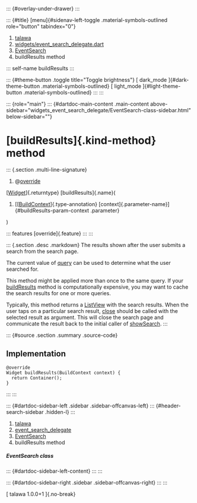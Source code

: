 ::: {#overlay-under-drawer}
:::

::: {#title}
[menu]{#sidenav-left-toggle .material-symbols-outlined role="button"
tabindex="0"}

1.  [talawa](../../index.html)
2.  [widgets/event_search_delegate.dart](../../widgets_event_search_delegate/)
3.  [EventSearch](../../widgets_event_search_delegate/EventSearch-class.html)
4.  buildResults method

::: self-name
buildResults
:::

::: {#theme-button .toggle title="Toggle brightness"}
[ dark_mode ]{#dark-theme-button .material-symbols-outlined} [
light_mode ]{#light-theme-button .material-symbols-outlined}
:::
:::

::: {role="main"}
::: {#dartdoc-main-content .main-content above-sidebar="widgets_event_search_delegate/EventSearch-class-sidebar.html" below-sidebar=""}
<div>

# [buildResults]{.kind-method} method

</div>

::: {.section .multi-line-signature}
<div>

1.  @[override](https://api.flutter.dev/flutter/dart-core/override-constant.html)

</div>

[[Widget](https://api.flutter.dev/flutter/widgets/Widget-class.html)]{.returntype}
[buildResults]{.name}(

1.  [[[BuildContext](https://api.flutter.dev/flutter/widgets/BuildContext-class.html)]{.type-annotation}
    [context]{.parameter-name}]{#buildResults-param-context .parameter}

)

::: features
[override]{.feature}
:::
:::

::: {.section .desc .markdown}
The results shown after the user submits a search from the search page.

The current value of
[query](https://api.flutter.dev/flutter/material/SearchDelegate/query.html)
can be used to determine what the user searched for.

This method might be applied more than once to the same query. If your
[buildResults](../../widgets_event_search_delegate/EventSearch/buildResults.html)
method is computationally expensive, you may want to cache the search
results for one or more queries.

Typically, this method returns a
[ListView](https://api.flutter.dev/flutter/widgets/ListView-class.html)
with the search results. When the user taps on a particular search
result,
[close](https://api.flutter.dev/flutter/material/SearchDelegate/close.html)
should be called with the selected result as argument. This will close
the search page and communicate the result back to the initial caller of
[showSearch](https://api.flutter.dev/flutter/material/showSearch.html).
:::

::: {#source .section .summary .source-code}
## Implementation

``` language-dart
@override
Widget buildResults(BuildContext context) {
  return Container();
}
```
:::
:::

::: {#dartdoc-sidebar-left .sidebar .sidebar-offcanvas-left}
::: {#header-search-sidebar .hidden-l}
:::

1.  [talawa](../../index.html)
2.  [event_search_delegate](../../widgets_event_search_delegate/)
3.  [EventSearch](../../widgets_event_search_delegate/EventSearch-class.html)
4.  buildResults method

##### EventSearch class

::: {#dartdoc-sidebar-left-content}
:::
:::

::: {#dartdoc-sidebar-right .sidebar .sidebar-offcanvas-right}
:::
:::

[ talawa 1.0.0+1 ]{.no-break}
